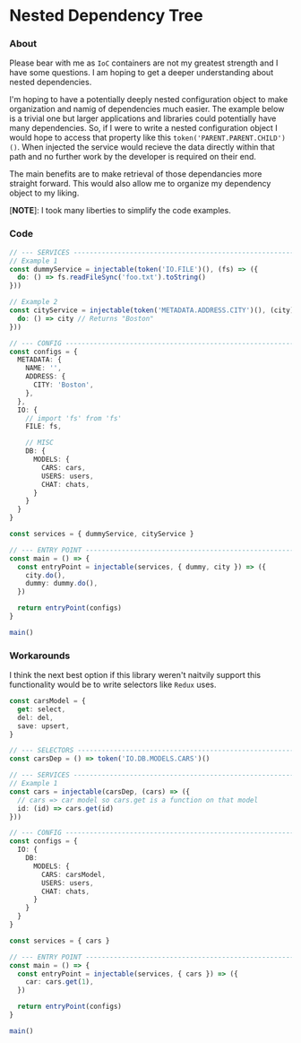 # Nested Dependency Tree

### About
Please bear with me as `IoC` containers are not my greatest strength and I have some questions. I am hoping to get a deeper understanding about nested dependencies.

I'm hoping to have a potentially deeply nested configuration object to make organization and namig of dependencies much easier. The example below is a trivial one but larger applications and libraries could potentially have many dependencies. So, if I were to write a nested configuration object I would hope to access that property like this `token('PARENT.PARENT.CHILD')()`. When injected the service would recieve the data directly within that path and no further work by the developer is required on their end.

The main benefits are to make retrieval of those dependancies more straight forward. This would also allow me to organize my dependency object to my liking.

[**NOTE**]: I took many liberties to simplify the code examples.

### Code
```ts
// --- SERVICES ----------------------------------------------------------------
// Example 1
const dummyService = injectable(token('IO.FILE')(), (fs) => ({
  do: () => fs.readFileSync('foo.txt').toString()
}))

// Example 2
const cityService = injectable(token('METADATA.ADDRESS.CITY')(), (city) => ({
  do: () => city // Returns "Boston"
}))

// --- CONFIG ------------------------------------------------------------------
const configs = {
  METADATA: {
    NAME: '',
    ADDRESS: {
      CITY: 'Boston',
    },
  },
  IO: {
    // import 'fs' from 'fs'
    FILE: fs,

    // MISC
    DB: {
      MODELS: {
        CARS: cars,
        USERS: users,
        CHAT: chats,
      }
    }
  }
}

const services = { dummyService, cityService }

// --- ENTRY POINT -------------------------------------------------------------
const main = () => {
  const entryPoint = injectable(services, { dummy, city }) => ({
    city.do(),
    dummy: dummy.do(),
  })

  return entryPoint(configs)
}

main()
```

### Workarounds
I think the next best option if this library weren't naitvily support this functionality would be to write selectors like `Redux` uses. 


```ts
const carsModel = {
  get: select,
  del: del,
  save: upsert,
}

// --- SELECTORS ---------------------------------------------------------------
const carsDep = () => token('IO.DB.MODELS.CARS')()

// --- SERVICES ----------------------------------------------------------------
// Example 1
const cars = injectable(carsDep, (cars) => ({
  // cars => car model so cars.get is a function on that model
  id: (id) => cars.get(id)
}))

// --- CONFIG ------------------------------------------------------------------
const configs = {
  IO: {
    DB:
      MODELS: {
        CARS: carsModel,
        USERS: users,
        CHAT: chats,
      }
    }
  }
}

const services = { cars }

// --- ENTRY POINT -------------------------------------------------------------
const main = () => {
  const entryPoint = injectable(services, { cars }) => ({
    car: cars.get(1),
  })

  return entryPoint(configs)
}

main()
```
